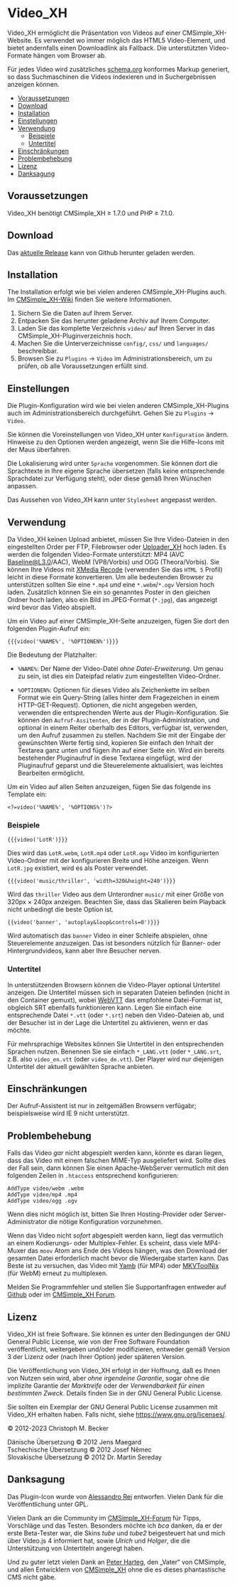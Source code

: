 # Video_XH

Video_XH ermöglicht die Präsentation von Videos auf einer
CMSimple_XH-Website. Es verwendet wo immer möglich das HTML5 Video-Element,
und bietet andernfalls einen Downloadlink als Fallback. Die unterstützten
Video-Formate hängen vom Browser ab.

Für jedes Video wird zusätzliches [schema.org](https://schema.org/)
konformes Markup generiert, so dass Suchmaschinen die Videos indexieren
und in Suchergebnissen anzeigen können.

- [Voraussetzungen](#voraussetzungen)
- [Download](#download)
- [Installation](#installation)
- [Einstellungen](#einstellungen)
- [Verwendung](#verwendung)
  - [Beispiele](#beispiele)
  - [Untertitel](#untertitel)
- [Einschränkungen](#einschränkungen)
- [Problembehebung](#problembehebung)
- [Lizenz](#lizenz)
- [Danksagung](#danksagung)

## Voraussetzungen

Video_XH benötigt CMSimple_XH ≥ 1.7.0 und PHP ≥ 7.1.0.

## Download

Das [aktuelle Release](https://github.com/cmb69/video_xh/releases/latest)
kann von Github herunter geladen werden.

## Installation

The Installation erfolgt wie bei vielen anderen CMSimple_XH-Plugins auch.
Im [CMSimple_XH-Wiki](https://wiki.cmsimple-xh.org/de/?fuer-anwender/arbeiten-mit-dem-cms/plugins)
finden Sie weitere Informationen.

1. Sichern Sie die Daten auf Ihrem Server.
1. Entpacken Sie das herunter geladene Archiv auf Ihrem Computer.
1. Laden Sie das komplette Verzeichnis `video/` auf Ihren Server in
   das CMSimple_XH-Pluginverzeichnis hoch.
1. Machen Sie die Unterverzeichnisse `config/`, `css/`
   und `languages/` beschreibbar.
1. Browsen Sie zu `Plugins` → `Video` im Administrationsbereich,
   um zu prüfen, ob alle Voraussetzungen erfüllt sind.

## Einstellungen

Die Plugin-Konfiguration wird wie bei vielen anderen CMSimple_XH-Plugins
auch im Administrationsbereich durchgeführt.
Gehen Sie zu `Plugins` → `Video`.

Sie können die Voreinstellungen von Video_XH unter `Konfiguration` ändern.
Hinweise zu den Optionen werden angezeigt, wenn Sie die Hilfe-Icons
mit der Maus überfahren.

Die Lokalisierung wird unter `Sprache` vorgenommen. Sie können dort die
Sprachtexte in Ihre eigene Sprache übersetzen (falls keine entsprechende
Sprachdatei zur Verfügung steht), oder diese gemäß Ihren Wünschen anpassen.

Das Aussehen von Video_XH kann unter `Stylesheet` angepasst werden.

## Verwendung

Da Video_XH keinen Upload anbietet, müssen Sie Ihre Video-Dateien in den
eingestellten Order per FTP, Filebrowser oder
[Uploader_XH](https://github.com/cmb69/uploader_xh) hoch laden.
Es werden die folgenden Video-Formate unterstützt: MP4 (AVC
Baseline@L3.0/AAC), WebM (VP8/Vorbis) und OGG (Theora/Vorbis).
Sie können Ihre Videos mit [XMedia Recode](https://www.xmedia-recode.de/)
(verwenden Sie das `HTML 5` Profil) leicht in diese Formate konvertieren.
Um alle bedeutenden Browser zu unterstützen sollten Sie eine
`*.mp4` *und* eine `*.webm`/`*.ogv` Version hoch laden.
Zusätzlich können Sie ein so genanntes Poster in den gleichen Ordner hoch laden,
also ein Bild im JPEG-Format (`*.jpg`), das angezeigt wird bevor das Video abspielt.

Um ein Video auf einer CMSimple_XH-Seite anzuzeigen, fügen Sie dort den
folgenden Plugin-Aufruf ein:

    {{{video('%NAME%', '%OPTIONEN%')}}}

Die Bedeutung der Platzhalter:

- `%NAME%`:
  Der Name der Video-Datei *ohne Datei-Erweiterung*. Um genau zu sein,
  ist dies ein Dateipfad relativ zum eingestellten Video-Ordner.

- `%OPTIONEN%`:
  Optionen für dieses Video als Zeichenkette im selben Format wie ein
  Query-String (alles hinter dem Fragezeichen in einem HTTP-GET-Request).
  Optionen, die nicht angegeben werden, verwenden die entsprechenden Werte aus
  der Plugin-Konfiguration.
  Sie können den `Aufruf-Assitenten`, der in der Plugin-Administration,
  und optional in einem Reiter oberhalb des Editors, verfügbar ist,
  verwenden, um den Aufruf zusammen zu stellen.
  Nachdem Sie mit der Eingabe der gewünschten Werte fertig sind, kopieren Sie
  einfach den Inhalt der Textarea ganz unten und fügen ihn auf einer Seite ein.
  Wird ein bereits bestehender Pluginaufruf in diese Textarea eingefügt,
  wird der Pluginaufruf geparst und die Steuerelemente aktualisiert, was
  leichtes Bearbeiten ermöglicht.

Um ein Video auf allen Seiten anzuzeigen, fügen Sie das folgende ins
Template ein:

    <?=video('%NAME%', '%OPTIONS%')?>

### Beispiele

    {{{video('LotR')}}}

Dies wird das `LotR.webm`, `LotR.mp4` oder `LotR.ogv` Video im konfigurierten
Video-Ordner mit der konfigurieren Breite und Höhe anzeigen.
Wenn `LotR.jpg` existiert, wird es als Poster verwendet.

    {{{video('music/thriller', 'width=320&height=240')}}}

Wird das `thriller` Video aus dem Unterordner `music/`
mit einer Größe von 320px × 240px anzeigen.
Beachten Sie, dass das Skalieren beim Playback nicht unbedingt die beste Option ist.

    {{video('banner', 'autoplay&loop&controls=0')}}}

Wird automatisch das `banner` Video in einer Schleife abspielen,
ohne Steuerelemente anzuzeigen.
Das ist besonders nützlich für Banner- oder Hintergrundvideos,
kann aber Ihre Besucher nerven.

### Untertitel

In unterstützenden Browsern können die Video-Player optional Untertitel
anzeigen.
Die Untertitel müssen sich in separaten Dateien befinden (nicht in
den Container gemuxt), wobei
[WebVTT](https://developer.mozilla.org/en-US/docs/Web/API/WebVTT_API)
das empfohlene Datei-Format ist, obgleich SRT ebenfalls funktionieren kann.
Legen Sie einfach eine entsprechende Datei `*.vtt` (oder `*.srt`)
neben den Video-Dateien ab, und der Besucher ist in der Lage die Untertitel
zu aktivieren, wenn er das möchte.

Für mehrsprachige Websites können Sie Untertitel in den entsprechenden
Sprachen nutzen.
Benennen Sie sie einfach `*_LANG.vtt` (oder `*_LANG.srt`,
z.B. also `video_en.vtt` (oder `video_de.vtt`).
Der Player wird nur diejenigen Untertitel der aktuell gewählten Sprache anbieten.

## Einschränkungen

Der Aufruf-Assistent ist nur in zeitgemäßen Browsern verfügabr;
beispielsweise wird IE 9 nicht unterstützt.

## Problembehebung

Falls das Video *gar* nicht abgespielt werden kann, könnte es daran
liegen, dass das Video mit einem falschen MIME-Typ ausgeliefert wird.
Sollte dies der Fall sein, dann können Sie einen Apache-WebServer vermutlich
mit den folgenden Zeilen in `.htaccess` entsprechend konfigurieren:

    AddType video/webm .webm
    AddType video/mp4 .mp4
    AddType video/ogg .ogv

Wenn dies nicht möglich ist, bitten Sie Ihren Hosting-Provider oder
Server-Administrator die nötige Konfiguration vorzunehmen.

Wenn das Video nicht *sofort* abgespielt werden kann, liegt das
vermutlich an einem Kodierungs- oder Multiplex-Fehler.
Es scheint, dass viele MP4-Muxer das `moov` Atom ans Ende des Videos hängen,
was den Download der gesamten Datei erforderlich macht
bevor die Wiedergabe starten kann.
Das Beste ist zu versuchen, das Video mit
[Yamb](http://yamb.unite-video.com/) (für MP4) oder
[MKVToolNix](https://mkvtoolnix.download/) (für WebM)
erneut zu multiplexen.

Melden Sie Programmfehler und stellen Sie Supportanfragen entweder auf
[Github](https://github.com/cmb69/video_xh/issues)
oder im [CMSimple_XH Forum](https://cmsimpleforum.com/).

## Lizenz

Video_XH ist freie Software. Sie können es unter den Bedingungen
der GNU General Public License, wie von der Free Software Foundation
veröffentlicht, weitergeben und/oder modifizieren, entweder gemäß
Version 3 der Lizenz oder (nach Ihrer Option) jeder späteren Version.

Die Veröffentlichung von Video_XH erfolgt in der Hoffnung, daß es
Ihnen von Nutzen sein wird, aber *ohne irgendeine Garantie*, sogar ohne
die implizite Garantie der *Marktreife* oder der *Verwendbarkeit für einen
bestimmten Zweck*. Details finden Sie in der GNU General Public License.

Sie sollten ein Exemplar der GNU General Public License zusammen mit
Video_XH erhalten haben. Falls nicht, siehe <https://www.gnu.org/licenses/>.

© 2012-2023 Christoph M. Becker

Dänische Übersetzung © 2012 Jens Maegard  
Tschechische Übersetzung © 2012 Josef Němec  
Slovakische Übersetzung © 2012 Dr. Martin Sereday

## Danksagung

Das Plugin-Icon wurde von [Alessandro Rei](http://www.mentalrey.it/) entworfen.
Vielen Dank für die Veröffentlichung unter GPL.

Vielen Dank an die Community im [CMSimple_XH-Forum](https://www.cmsimpleforum.com/)
für Tipps, Vorschläge und das Testen.
Besonders möchte ich *bca* danken, da er der erste Beta-Tester war,
die Skins *tube* und *tube2* beigesteuert hat
und mich über Video.js 4 informiert hat,
sowie *Ulrich* und *Holger*, die die Unterstützung von Untertiteln angeregt haben.

Und zu guter letzt vielen Dank an [Peter Harteg](http://www.harteg.dk/),
den „Vater“ von CMSimple, und allen Entwicklern von
[CMSimple_XH](https://www.cmsimple-xh.org/de/) ohne die es dieses
phantastische CMS nicht gäbe.
